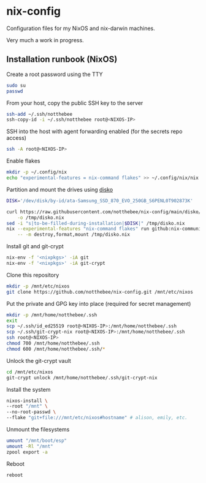 # nix-config

Configuration files for my NixOS and nix-darwin machines.

Very much a work in progress.

## Installation runbook (NixOS)

Create a root password using the TTY
```bash
sudo su
passwd
```

From your host, copy the public SSH key to the server
```bash
ssh-add ~/.ssh/notthebee
ssh-copy-id -i ~/.ssh/notthebee root@<NIXOS-IP>
```

SSH into the host with agent forwarding enabled (for the secrets repo access)
```bash
ssh -A root@<NIXOS-IP>
```

Enable flakes
```bash
mkdir -p ~/.config/nix
echo "experimental-features = nix-command flakes" >> ~/.config/nix/nix.conf
```

Partition and mount the drives using [disko](https://github.com/nix-community/disko)
```bash
DISK='/dev/disk/by-id/ata-Samsung_SSD_870_EVO_250GB_S6PENL0T902873K'

curl https://raw.githubusercontent.com/notthebee/nix-config/main/disko/zfs-root/default.nix \
    -o /tmp/disko.nix
sed -i "s|to-be-filled-during-installation|$DISK|" /tmp/disko.nix
nix --experimental-features "nix-command flakes" run github:nix-community/disko \
    -- -m destroy,format,mount /tmp/disko.nix
```

Install git and git-crypt
```bash
nix-env -f '<nixpkgs>' -iA git
nix-env -f '<nixpkgs>' -iA git-crypt
```

Clone this repository
```bash
mkdir -p /mnt/etc/nixos
git clone https://github.com/notthebee/nix-config.git /mnt/etc/nixos
```

Put the private and GPG key into place (required for secret management)
```bash
mkdir -p /mnt/home/notthebee/.ssh
exit
scp ~/.ssh/id_ed25519 root@<NIXOS-IP>:/mnt/home/notthebee/.ssh
scp ~/.ssh/git-crypt-nix root@<NIXOS-IP>:/mnt/home/notthebee/.ssh
ssh root@<NIXOS-IP>
chmod 700 /mnt/home/notthebee/.ssh
chmod 600 /mnt/home/notthebee/.ssh/*
```

Unlock the git-crypt vault
```bash
cd /mnt/etc/nixos
git-crypt unlock /mnt/home/notthebee/.ssh/git-crypt-nix
```

Install the system
```bash
nixos-install \
--root "/mnt" \
--no-root-passwd \
--flake "git+file:///mnt/etc/nixos#hostname" # alison, emily, etc.
```

Unmount the filesystems
```bash
umount "/mnt/boot/esp"
umount -Rl "/mnt"
zpool export -a
```

Reboot
```bash
reboot
```
